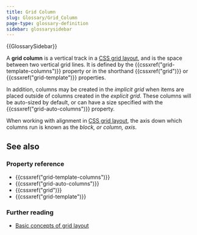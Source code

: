 ```yaml
---
title: Grid Column
slug: Glossary/Grid_Column
page-type: glossary-definition
sidebar: glossarysidebar
---
```


{{GlossarySidebar}}

A **grid column** is a vertical track in a [CSS grid layout](/en-US/docs/Web/CSS/CSS_grid_layout), and is the space between two vertical grid lines. It is defined by the {{cssxref("grid-template-columns")}} property or in the shorthand {{cssxref("grid")}} or {{cssxref("grid-template")}} properties.

In addition, columns may be created in the _implicit grid_ when items are placed outside of columns created in the _explicit grid_. These columns will be auto-sized by default, or can have a size specified with the {{cssxref("grid-auto-columns")}} property.

When working with alignment in [CSS grid layout](/en-US/docs/Web/CSS/CSS_grid_layout), the axis down which columns run is known as the _block, or column, axis_.

## See also

### Property reference

- {{cssxref("grid-template-columns")}}
- {{cssxref("grid-auto-columns")}}
- {{cssxref("grid")}}
- {{cssxref("grid-template")}}

### Further reading

- [Basic concepts of grid layout](/en-US/docs/Web/CSS/CSS_grid_layout/Basic_concepts_of_grid_layout)
